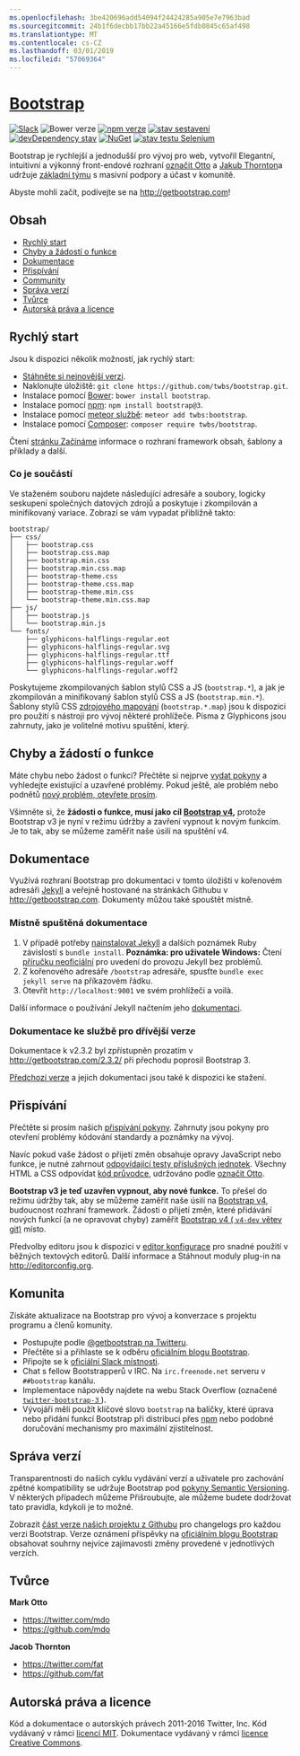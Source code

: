 ```yaml
---
ms.openlocfilehash: 3be420696add54094f24424285a905e7e7963bad
ms.sourcegitcommit: 24b1f6decbb17bb22a45166e5fdb0845c65af498
ms.translationtype: MT
ms.contentlocale: cs-CZ
ms.lasthandoff: 03/01/2019
ms.locfileid: "57069364"
---
```

# <a name="bootstraphttpgetbootstrapcom"></a>[Bootstrap](http://getbootstrap.com)

[![Slack](https://bootstrap-slack.herokuapp.com/badge.svg)](https://bootstrap-slack.herokuapp.com)
![Bower verze](https://img.shields.io/bower/v/bootstrap.svg)
[![npm verze](https://img.shields.io/npm/v/bootstrap.svg)](https://www.npmjs.com/package/bootstrap)
[![stav sestavení](https://img.shields.io/travis/twbs/bootstrap/master.svg)](https://travis-ci.org/twbs/bootstrap) 
 [ ![devDependency stav](https://img.shields.io/david/dev/twbs/bootstrap.svg)](https://david-dm.org/twbs/bootstrap#info=devDependencies)
[![NuGet](https://img.shields.io/nuget/v/bootstrap.svg)](https://www.nuget.org/packages/Bootstrap)
[![stav testu Selenium](https://saucelabs.com/browser-matrix/bootstrap.svg)](https://saucelabs.com/u/bootstrap)

Bootstrap je rychlejší a jednodušší pro vývoj pro web, vytvořil Elegantní, intuitivní a výkonný front-endové rozhraní [označit Otto](https://twitter.com/mdo) a [Jakub Thornton](https://twitter.com/fat)a udržuje [základní týmu](https://github.com/orgs/twbs/people) s masivní podpory a účast v komunitě.

Abyste mohli začít, podívejte se na <http://getbootstrap.com>!


## <a name="table-of-contents"></a>Obsah

* [Rychlý start](#quick-start)
* [Chyby a žádostí o funkce](#bugs-and-feature-requests)
* [Dokumentace](#documentation)
* [Přispívání](#contributing)
* [Community](#community)
* [Správa verzí](#versioning)
* [Tvůrce](#creators)
* [Autorská práva a licence](#copyright-and-license)


## <a name="quick-start"></a>Rychlý start

Jsou k dispozici několik možností, jak rychlý start:

* [Stáhněte si nejnovější verzi](https://github.com/twbs/bootstrap/archive/v3.3.7.zip).
* Naklonujte úložiště: `git clone https://github.com/twbs/bootstrap.git`.
* Instalace pomocí [Bower](http://bower.io): `bower install bootstrap`.
* Instalace pomocí [npm](https://www.npmjs.com): `npm install bootstrap@3`.
* Instalace pomocí [meteor službě](https://www.meteor.com): `meteor add twbs:bootstrap`.
* Instalace pomocí [Composer](https://getcomposer.org): `composer require twbs/bootstrap`.

Čtení [stránku Začínáme](http://getbootstrap.com/getting-started/) informace o rozhraní framework obsah, šablony a příklady a další.

### <a name="whats-included"></a>Co je součástí

Ve staženém souboru najdete následující adresáře a soubory, logicky seskupení společných datových zdrojů a poskytuje i zkompilován a minifikovaný variace. Zobrazí se vám vypadat přibližně takto:

```
bootstrap/
├── css/
│   ├── bootstrap.css
│   ├── bootstrap.css.map
│   ├── bootstrap.min.css
│   ├── bootstrap.min.css.map
│   ├── bootstrap-theme.css
│   ├── bootstrap-theme.css.map
│   ├── bootstrap-theme.min.css
│   └── bootstrap-theme.min.css.map
├── js/
│   ├── bootstrap.js
│   └── bootstrap.min.js
└── fonts/
    ├── glyphicons-halflings-regular.eot
    ├── glyphicons-halflings-regular.svg
    ├── glyphicons-halflings-regular.ttf
    ├── glyphicons-halflings-regular.woff
    └── glyphicons-halflings-regular.woff2
```

Poskytujeme zkompilovaných šablon stylů CSS a JS (`bootstrap.*`), a jak je zkompilován a minifikovaný šablon stylů CSS a JS (`bootstrap.min.*`). Šablony stylů CSS [zdrojového mapování](https://developer.chrome.com/devtools/docs/css-preprocessors) (`bootstrap.*.map`) jsou k dispozici pro použití s nástroji pro vývoj některé prohlížeče. Písma z Glyphicons jsou zahrnuty, jako je volitelné motivu spuštění, který.


## <a name="bugs-and-feature-requests"></a>Chyby a žádostí o funkce

Máte chybu nebo žádost o funkci? Přečtěte si nejprve [vydat pokyny](https://github.com/twbs/bootstrap/blob/master/CONTRIBUTING.md#using-the-issue-tracker) a vyhledejte existující a uzavřené problémy. Pokud ještě, ale problém nebo podnětů [nový problém, otevřete prosím](https://github.com/twbs/bootstrap/issues/new).

Všimněte si, že **žádosti o funkce, musí jako cíl [Bootstrap v4](https://github.com/twbs/bootstrap/tree/v4-dev),** protože Bootstrap v3 je nyní v režimu údržby a zavření vypnout k novým funkcím. Je to tak, aby se můžeme zaměřit naše úsilí na spuštění v4.


## <a name="documentation"></a>Dokumentace

Využívá rozhraní Bootstrap pro dokumentaci v tomto úložišti v kořenovém adresáři [Jekyll](http://jekyllrb.com) a veřejně hostované na stránkách Githubu v <http://getbootstrap.com>. Dokumenty můžou také spouštět místně.

### <a name="running-documentation-locally"></a>Místně spuštěná dokumentace

1. V případě potřeby [nainstalovat Jekyll](http://jekyllrb.com/docs/installation) a dalších poznámek Ruby závislostí s `bundle install`.
   **Poznámka: pro uživatele Windows:** Čtení [příručku neoficiální](http://jekyll-windows.juthilo.com/) pro uvedení do provozu Jekyll bez problémů.
2. Z kořenového adresáře `/bootstrap` adresáře, spusťte `bundle exec jekyll serve` na příkazovém řádku.
4. Otevřít `http://localhost:9001` ve svém prohlížeči a voilà.

Další informace o používání Jekyll načtením jeho [dokumentaci](http://jekyllrb.com/docs/home/).

### <a name="documentation-for-previous-releases"></a>Dokumentace ke službě pro dřívější verze

Dokumentace k v2.3.2 byl zpřístupněn prozatím v <http://getbootstrap.com/2.3.2/> při přechodu poprosil Bootstrap 3.

[Předchozí verze](https://github.com/twbs/bootstrap/releases) a jejich dokumentaci jsou také k dispozici ke stažení.


## <a name="contributing"></a>Přispívání

Přečtěte si prosím našich [přispívání pokyny](https://github.com/twbs/bootstrap/blob/master/CONTRIBUTING.md). Zahrnuty jsou pokyny pro otevření problémy kódování standardy a poznámky na vývoj.

Navíc pokud vaše žádost o přijetí změn obsahuje opravy JavaScript nebo funkce, je nutné zahrnout [odpovídající testy příslušných jednotek](https://github.com/twbs/bootstrap/tree/master/js/tests). Všechny HTML a CSS odpovídat [kód průvodce](https://github.com/mdo/code-guide), udržováno podle [označit Otto](https://github.com/mdo).

**Bootstrap v3 je teď uzavřen vypnout, aby nové funkce.** To přešel do režimu údržby tak, aby se můžeme zaměřit naše úsilí na [Bootstrap v4](https://github.com/twbs/bootstrap/tree/v4-dev), budoucnost rozhraní framework. Žádosti o přijetí změn, které přidávání nových funkcí (a ne opravovat chyby) zaměřit [Bootstrap v4 ( `v4-dev` větev git)](https://github.com/twbs/bootstrap/tree/v4-dev) místo.

Předvolby editoru jsou k dispozici v [editor konfigurace](https://github.com/twbs/bootstrap/blob/master/.editorconfig) pro snadné použití v běžných textových editorů. Další informace a Stáhnout moduly plug-in na <http://editorconfig.org>.


## <a name="community"></a>Komunita

Získáte aktualizace na Bootstrap pro vývoj a konverzace s projektu programu a členů komunity.

* Postupujte podle [ @getbootstrap na Twitteru](https://twitter.com/getbootstrap).
* Přečtěte si a přihlaste se k odběru [oficiálním blogu Bootstrap](http://blog.getbootstrap.com).
* Připojte se k [oficiální Slack místnosti](https://bootstrap-slack.herokuapp.com).
* Chat s fellow Bootstrapperů v IRC. Na `irc.freenode.net` serveru v `##bootstrap` kanálu.
* Implementace nápovědy najdete na webu Stack Overflow (označené [ `twitter-bootstrap-3` ](https://stackoverflow.com/questions/tagged/twitter-bootstrap-3)).
* Vývojáři měli použít klíčové slovo `bootstrap` na balíčky, které úprava nebo přidání funkcí Bootstrap při distribuci přes [npm](https://www.npmjs.com/browse/keyword/bootstrap) nebo podobné doručování mechanismy pro maximální zjistitelnost.


## <a name="versioning"></a>Správa verzí

Transparentnosti do našich cyklu vydávání verzí a uživatele pro zachování zpětné kompatibility se udržuje Bootstrap pod [pokyny Semantic Versioning](http://semver.org/). V některých případech můžeme Přišroubujte, ale můžeme budete dodržovat tato pravidla, kdykoli je to možné.

Zobrazit [část verze našich projektu z Githubu](https://github.com/twbs/bootstrap/releases) pro changelogs pro každou verzi Bootstrap. Verze oznámení příspěvky na [oficiálním blogu Bootstrap](http://blog.getbootstrap.com) obsahovat souhrny nejvíce zajímavosti změny provedené v jednotlivých verzích.


## <a name="creators"></a>Tvůrce

**Mark Otto**

* <https://twitter.com/mdo>
* <https://github.com/mdo>

**Jacob Thornton**

* <https://twitter.com/fat>
* <https://github.com/fat>


## <a name="copyright-and-license"></a>Autorská práva a licence

Kód a dokumentace o autorských právech 2011-2016 Twitter, Inc. Kód vydávaný v rámci [licencí MIT](https://github.com/twbs/bootstrap/blob/master/LICENSE). Dokumentace vydávaný v rámci [licence Creative Commons](https://github.com/twbs/bootstrap/blob/master/docs/LICENSE).
